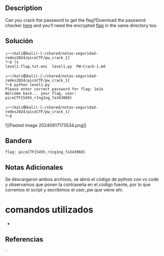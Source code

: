 ## Description

Can you crack the password to get the flag?Download the password checker [here](https://artifacts.picoctf.net/c/11/level1.py) and you'll need the encrypted [flag](https://artifacts.picoctf.net/c/11/level1.flag.txt.enc) in the same directory too.
## Solución
```shell
┌──(kali㉿kali)-[~/shared/notas-seguridad-redes2024/picoCTF/pw_crack_1]
└─$ ls
level1.flag.txt.enc  level1.py  PW-Crack-1.md
                                                                                                               
┌──(kali㉿kali)-[~/shared/notas-seguridad-redes2024/picoCTF/pw_crack_1]
└─$ python level1.py       
Please enter correct password for flag: 1e1a
Welcome back... your flag, user:
picoCTF{545h_r1ng1ng_fa343060}
                                                                                                               
┌──(kali㉿kali)-[~/shared/notas-seguridad-redes2024/picoCTF/pw_crack_1]
└─$ 

```

![[Pasted image 20240917173534.png]]
## Bandera
```shell
flag: picoCTF{545h_r1ng1ng_fa343060}
```
## Notas Adicionales
Se descargaron ambos archivos, se abrió el código de python con vs code y observamos que ponen la contraseña en el código fuente, por lo que corremos el script y escribimos el user_pw que viene ahí.
# comandos utilizados
- 

## Referencias
	- 